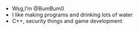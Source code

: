 - Wsg,I’m @BumBum0
- I like making programs and drinking lots of water
- C++, security things and game development 

<!---
BumBum0/BumBum0 is a ✨ special ✨ repository because its `README.md` (this file) appears on your GitHub profile.
You can click the Preview link to take a look at your changes.
--->
